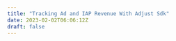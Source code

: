 ```yaml
---
title: "Tracking Ad and IAP Revenue With Adjust Sdk"
date: 2023-02-02T06:06:12Z
draft: false
---
```


